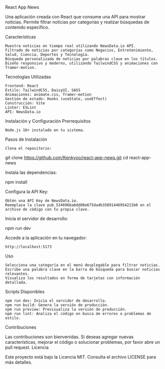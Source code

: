 React App News

Una aplicación creada con React que consume una API para mostrar noticias. Permite filtrar noticias por categorías y realizar búsquedas de contenido específico.

Características

    Muestra noticias en tiempo real utilizando NewsData.io API.
    Filtrado de noticias por categorías como Negocios, Entretenimiento, Salud, Ciencia, Deportes y Tecnología.
    Búsqueda personalizada de noticias por palabras clave en los títulos.
    Diseño responsivo y moderno, utilizando TailwindCSS y animaciones con framer-motion.

Tecnologías Utilizadas

    Frontend: React
    Estilo: TailwindCSS, DaisyUI, SASS
    Animaciones: animate.css, framer-motion
    Gestión de estado: Hooks (useState, useEffect)
    Construcción: Vite
    Linter: ESLint
    API: NewsData.io

Instalación y Configuración
Prerrequisitos

    Node.js 16+ instalado en tu sistema.

Pasos de Instalación

    Clona el repositorio:

git clone https://github.com/Kenkyoo/react-app-news.git
cd react-app-news

Instala las dependencias:

npm install

Configura la API Key:

    Obtén una API Key de NewsData.io.
    Reemplaza la clave pub_534696ba6dd08e675da4b35891446954221b0 en el archivo de código con tu propia clave.

Inicia el servidor de desarrollo:

npm run dev

Accede a la aplicación en tu navegador:

    http://localhost:5173

Uso

    Selecciona una categoría en el menú desplegable para filtrar noticias.
    Escribe una palabra clave en la barra de búsqueda para buscar noticias relevantes.
    Visualiza los resultados en forma de tarjetas con información detallada.

Scripts Disponibles

    npm run dev: Inicia el servidor de desarrollo.
    npm run build: Genera la versión de producción.
    npm run preview: Previsualiza la versión de producción.
    npm run lint: Analiza el código en busca de errores o problemas de estilo.

Contribuciones

Las contribuciones son bienvenidas. Si deseas agregar nuevas características, mejorar el código o solucionar problemas, por favor abre un pull request.
Licencia

Este proyecto está bajo la Licencia MIT. Consulta el archivo LICENSE para más detalles.

